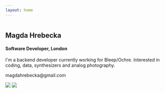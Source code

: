 ```yaml
---
layout: home
---
```


<div class="row">
  <div class="column column-wider">
	  <div class="bio">
	  	<h2>Magda Hrebecka</h2>
	  	<h4>Software Developer, London</h4>
	  	<p>
	  		I'm a backend developer currently working for Bleep/Ochre. Interested in coding, data, synthesizers and analog photography.
	  	</p>
	  	<p>
	  		magdahrebecka@gmail.com
	  	</p>
  	  </div>
  </div>
  <div class="column column-slimmer">
  	<img class="avatar" src="{{site.baseurl}}/assets/img/avatar-hover.jpg"/>
  	<img class="avatar overlay" src="{{site.baseurl}}/assets/img/avatar.jpg"/>
  </div>
</div>